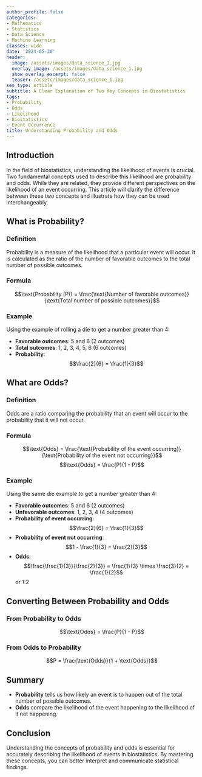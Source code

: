 ```yaml
---
author_profile: false
categories:
- Mathematics
- Statistics
- Data Science
- Machine Learning
classes: wide
date: '2024-05-20'
header:
  image: /assets/images/data_science_1.jpg
  overlay_image: /assets/images/data_science_1.jpg
  show_overlay_excerpt: false
  teaser: /assets/images/data_science_1.jpg
seo_type: article
subtitle: A Clear Explanation of Two Key Concepts in Biostatistics
tags:
- Probability
- Odds
- Likelihood
- Biostatistics
- Event Occurrence
title: Understanding Probability and Odds
---
```


## Introduction

In the field of biostatistics, understanding the likelihood of events is crucial. Two fundamental concepts used to describe this likelihood are probability and odds. While they are related, they provide different perspectives on the likelihood of an event occurring. This article will clarify the difference between these two concepts and illustrate how they can be used interchangeably.

## What is Probability?

### Definition

Probability is a measure of the likelihood that a particular event will occur. It is calculated as the ratio of the number of favorable outcomes to the total number of possible outcomes.

### Formula

$$\text{Probability (P)} = \frac{\text{Number of favorable outcomes}}{\text{Total number of possible outcomes}}$$

### Example

Using the example of rolling a die to get a number greater than 4:

- **Favorable outcomes**: 5 and 6 (2 outcomes)
- **Total outcomes**: 1, 2, 3, 4, 5, 6 (6 outcomes)
- **Probability**: $$\frac{2}{6} = \frac{1}{3}$$

## What are Odds?

### Definition

Odds are a ratio comparing the probability that an event will occur to the probability that it will not occur.

### Formula

$$\text{Odds} = \frac{\text{Probability of the event occurring}}{\text{Probability of the event not occurring}}$$
$$\text{Odds} = \frac{P}{1 - P}$$

### Example

Using the same die example to get a number greater than 4:

- **Favorable outcomes**: 5 and 6 (2 outcomes)
- **Unfavorable outcomes**: 1, 2, 3, 4 (4 outcomes)
- **Probability of event occurring**: $$\frac{2}{6} = \frac{1}{3}$$
- **Probability of event not occurring**: $$1 - \frac{1}{3} = \frac{2}{3}$$
- **Odds**: $$\frac{\frac{1}{3}}{\frac{2}{3}} = \frac{1}{3} \times \frac{3}{2} = \frac{1}{2}$$ or 1:2

## Converting Between Probability and Odds

### From Probability to Odds

$$\text{Odds} = \frac{P}{1 - P}$$

### From Odds to Probability

$$P = \frac{\text{Odds}}{1 + \text{Odds}}$$

## Summary

- **Probability** tells us how likely an event is to happen out of the total number of possible outcomes.
- **Odds** compare the likelihood of the event happening to the likelihood of it not happening.

## Conclusion

Understanding the concepts of probability and odds is essential for accurately describing the likelihood of events in biostatistics. By mastering these concepts, you can better interpret and communicate statistical findings.
